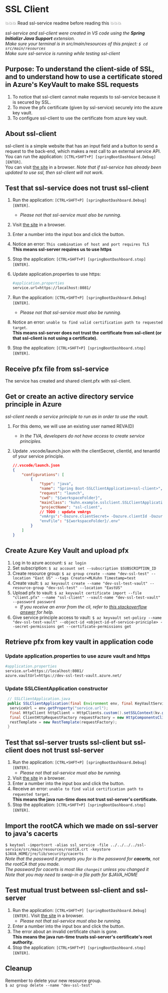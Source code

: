 # SSL Client

💥💥💥 Read ssl-service readme before reading this 💥💥💥  

*ssl-service and ssl-client were created in VS code using the **Spring Initializr Java Support** extension.*  
*Make sure your terminal is in src/main/resources of this project: `$ cd src/main/resources`*  
*Make sure ssl-service is running while testing ssl-client*

## Purpose: To understand the client-side of SSL, and to understand how to use a certificate stored in Azure's KeyVault to make SSL requests

1. To notice that ssl-client cannot make requests to ssl-service because it is secured by SSL.  
1. To move the pfx certificate (given by ssl-service) securely into the azure key vault.  
1. To configure ssl-client to use the certificate from azure key vault.  

## About ssl-client

ssl-client is a simple website that has an input field and a button to send a request to the back-end, which makes a rest call to an external service API.  
You can run the application: `[CTRL+SHFT+P] [springBootDashboard.Debug] [ENTER]`.  
You can visit [the site](http://localhost:8080/) in a browser. *Note that if ssl-service has already been updated to use ssl, then ssl-client will not work.*

## Test that ssl-service does not trust ssl-client

1. Run the application: `[CTRL+SHFT+P] [springBootDashboard.Debug] [ENTER]`.  
    - *Please not that ssl-service must also be running.*
1. Visit [the site](http://localhost:8080/) in a browser.  
1. Enter a number into the input box and click the button.  
1. Notice an error: `This combination of host and port requires TLS`  
**This means ssl-server requires us to use https**
1. Stop the application: `[CTRL+SHFT+P] [springBootDashboard.stop] [ENTER]`.  
1. Update application.properties to use https:

    ``` bash
    #application.properties
    service.url=https://localhost:8081/
    ```

1. Run the application: `[CTRL+SHFT+P] [springBootDashboard.Debug] [ENTER]`.  
    - *Please not that ssl-service must also be running.*  
1. Notice an error: `unable to find valid certification path to requested target`.  
**This means ssl-server does not trust the certificate from ssl-client (or that ssl-client is not using a certificate).**  
1. Stop the application: `[CTRL+SHFT+P] [springBootDashboard.stop] [ENTER]`.  

## Receive pfx file from ssl-service

The service has created and shared client.pfx with ssl-client.  

## Get or create an active directory service principle in Azure

*ssl-client needs a service principle to run as in order to use the vault.*  

1. For this demo, we will use an existing user named REVA(D)
    - *In the TVA, developers do not have access to create service principles.*
1. Update .vscode/launch.json with the clientSecret, clientId, and tenantId of your service principle.

    ``` json
    //.vscode/launch.json
    {
        "configurations": [
            {
                "type": "java",
                "name": "Spring Boot-SSLClientApplication<ssl-client>",
                "request": "launch",
                "cwd": "${workspaceFolder}",
                "mainClass": "kuhn.example.sslclient.SSLClientApplication",
                "projectName": "ssl-client",
                // TODO : update vmArgs
                "vmArgs":"-Dazure.clientSecret= -Dazure.clientId -Dazure.tenantId="
                "envFile": "${workspaceFolder}/.env"
            }
        ]
    }   
    ```

## Create Azure Key Vault and upload pfx

1. Log in to azure account: `$ az login`
1. Set subscription: `$ az account set --subscription $SUBSCRIPTION_ID`
1. Create resource group: `$ az group create --name "dev-ssl-test" --location "East US" --tags Creator=MLKuhn Timestamp=test`
1. Create vault: `$ az keyvault create --name "dev-ssl-test-vault" --resource-group "dev-ssl-test" --location "EastUS"`
1. Upload pfx to vault: `$ az keyvault certificate import --file "client.pfx" --name "ssl-client" --vault-name "dev-ssl-test-vault" --password password`  
    - *If you receive an error from the cli, refer to [this stackoverflow answer](https://stackoverflow.com/a/68265261) for help.*
1. Give service principle access to vault: `$ az keyvault set-policy --name "dev-ssl-test-vault" --object-id <object-id-of-service-principle> --secret-permissions get --certificate-permissions get`

## Retrieve pfx from key vault in application code

### Update application.properties to use azure vault and https

``` bash
#application.properties
service.url=https://localhost:8081/
azure.vaultUrl=https://dev-ssl-test-vault.azure.net/
```

### Update SSLClientApplication constructor  

``` java
 // SSLClientApplication.java
 public SSLClientApplication(final Environment env, final KeyVaultService kv) throws Exception {
  serviceUrl = env.getProperty("service.url");
  final HttpClient httpClient = HttpClients.custom().setSSLContext(kv.getSslContext("ssl-client")).build();
  final ClientHttpRequestFactory requestFactory = new HttpComponentsClientHttpRequestFactory(httpClient);
  restTemplate = new RestTemplate(requestFactory);
 }
```

## Test that ssl-server trusts ssl-client but ssl-client does not trust ssl-server

1. Run the application: `[CTRL+SHFT+P] [springBootDashboard.Debug] [ENTER]`.  
    - *Please not that ssl-service must also be running.*
1. Visit [the site](http://localhost:8080/) in a browser.  
1. Enter a number into the input box and click the button.  
1. Receive an error: `unable to find valid certification path to requested target`.  
**This means the java run-time does not trust ssl-server's certificate.**
1. Stop the application: `[CTRL+SHFT+P] [springBootDashboard.stop] [ENTER]`.

## Import the rootCA which we made on ssl-server to java's cacerts

`$ keytool -importcert -alias ssl_service -file ../../../../ssl-service/src/main/resources/rootCA.crt -keystore $JAVA_HOME/jre/lib/security/cacerts`  
*Note that the password it prompts you for is the password for **cacerts**, not the rootCA that you made.*  
*The password for cacerts is most like `changeit` unless you changed it*  
*Note that you may need to swap-in a file path for $JAVA_HOME*  

## Test mutual trust between ssl-client and ssl-server

1. Run the application: `[CTRL+SHFT+P] [springBootDashboard.Debug] [ENTER]`. Visit [the site](http://localhost:8080/) in a browser.  
    - *Please not that ssl-service must also be running.*
1. Enter a number into the input box and click the button.  
1. The error about an invalid certificate chain is gone.  
**This means the java run-time trusts ssl-server's certificate's root authority.**
1. Stop the application: `[CTRL+SHFT+P] [springBootDashboard.stop] [ENTER]`.

## Cleanup

Remember to delete your new resource group.  
`$ az group delete --name "dev-ssl-test"`
